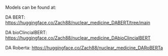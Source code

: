 Models can be found at: 

DA BERT: https://huggingface.co/Zach88/nuclear_medicine_DABERT/tree/main

DA bioClincialBERT: https://huggingface.co/Zach88/nuclear_medicine_DAbioClincialBERT

DA Roberta: https://huggingface.co/Zach88/nuclear_medicine_DARoBERTa